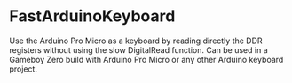# FastArduinoKeyboard
Use the Arduino Pro Micro as a keyboard by reading directly the DDR registers without using the slow DigitalRead function. Can be used in a Gameboy Zero build with Arduino Pro Micro or any other Arduino keyboard project.
